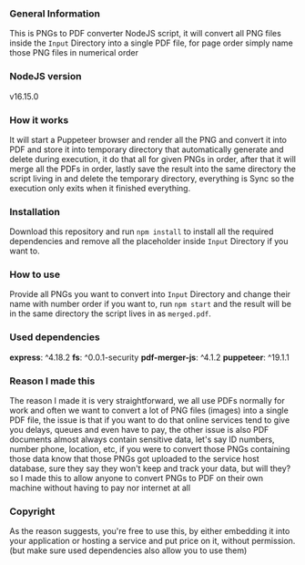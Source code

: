 ### General Information
This is PNGs to PDF converter NodeJS script, it will convert all PNG files inside the `Input` Directory into a single PDF file, for page order simply name those PNG files in numerical order

### NodeJS version
v16.15.0

### How it works
It will start a Puppeteer browser and render all the PNG and convert it into PDF and store it into temporary directory that automatically generate and delete during execution, it do that all for given PNGs in order, after that it will merge all the PDFs in order, lastly save the result into the same directory the script living in and delete the temporary directory, everything is Sync so the execution only exits when it finished everything.

### Installation
Download this repository and run `npm install` to install all the required dependencies and remove all the placeholder inside `Input` Directory if you want to.

### How to use
Provide all PNGs you want to convert into `Input` Directory and change their name with number order if you want to, run `npm start` and the result will be in the same directory the script lives in as `merged.pdf`.

### Used dependencies
**express**: ^4.18.2
**fs**: ^0.0.1-security
**pdf-merger-js**: ^4.1.2
**puppeteer**: ^19.1.1

### Reason I made this
The reason I made it is very straightforward, we all use PDFs normally for work and often we want to convert a lot of PNG files (images) into a single PDF file, the issue is that if you want to do that online services tend to give you delays, queues and even have to pay, the other issue is also PDF documents almost always contain sensitive data, let's say ID numbers, number phone, location, etc, if you were to convert those PNGs containing those data know that those PNGs got uploaded to the service host database, sure they say they won't keep and track your data, but will they? so I made this to allow anyone to convert PNGs to PDF on their own machine without having to pay nor internet at all

### Copyright
As the reason suggests, you're free to use this, by either embedding it into your application or hosting a service and put price on it, without permission. (but make sure used dependencies also allow you to use them)